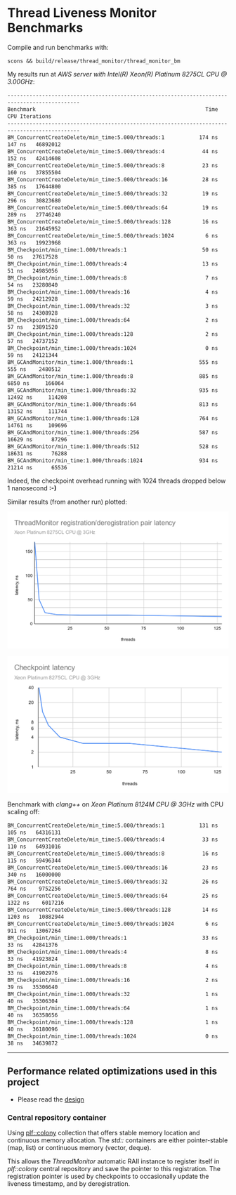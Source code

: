 # Thread Liveness Monitor Benchmarks

Compile and run benchmarks with:
```
scons && build/release/thread_monitor/thread_monitor_bm 
```

My results run at *AWS server with Intel(R) Xeon(R) Platinum 8275CL CPU @ 3.00GHz*:

    ---------------------------------------------------------------------------------------------
    Benchmark                                                      Time           CPU Iterations
    ---------------------------------------------------------------------------------------------
    BM_ConcurrentCreateDelete/min_time:5.000/threads:1           174 ns        147 ns   46892012
    BM_ConcurrentCreateDelete/min_time:5.000/threads:4            44 ns        152 ns   42414608
    BM_ConcurrentCreateDelete/min_time:5.000/threads:8            23 ns        160 ns   37855504
    BM_ConcurrentCreateDelete/min_time:5.000/threads:16           28 ns        385 ns   17644800
    BM_ConcurrentCreateDelete/min_time:5.000/threads:32           19 ns        296 ns   30823680
    BM_ConcurrentCreateDelete/min_time:5.000/threads:64           19 ns        289 ns   27746240
    BM_ConcurrentCreateDelete/min_time:5.000/threads:128          16 ns        363 ns   21645952
    BM_ConcurrentCreateDelete/min_time:5.000/threads:1024          6 ns        363 ns   19923968
    BM_Checkpoint/min_time:1.000/threads:1                        50 ns         50 ns   27617528
    BM_Checkpoint/min_time:1.000/threads:4                        13 ns         51 ns   24985056
    BM_Checkpoint/min_time:1.000/threads:8                         7 ns         54 ns   23280840
    BM_Checkpoint/min_time:1.000/threads:16                        4 ns         59 ns   24212928
    BM_Checkpoint/min_time:1.000/threads:32                        3 ns         58 ns   24308928
    BM_Checkpoint/min_time:1.000/threads:64                        2 ns         57 ns   23891520
    BM_Checkpoint/min_time:1.000/threads:128                       2 ns         57 ns   24737152
    BM_Checkpoint/min_time:1.000/threads:1024                      0 ns         59 ns   24121344
    BM_GCAndMonitor/min_time:1.000/threads:1                     555 ns        555 ns    2480512
    BM_GCAndMonitor/min_time:1.000/threads:8                     885 ns       6850 ns     166064
    BM_GCAndMonitor/min_time:1.000/threads:32                    935 ns      12492 ns     114208
    BM_GCAndMonitor/min_time:1.000/threads:64                    813 ns      13152 ns     111744
    BM_GCAndMonitor/min_time:1.000/threads:128                   764 ns      14761 ns     109696
    BM_GCAndMonitor/min_time:1.000/threads:256                   587 ns      16629 ns      87296
    BM_GCAndMonitor/min_time:1.000/threads:512                   528 ns      18631 ns      76288
    BM_GCAndMonitor/min_time:1.000/threads:1024                  934 ns      21214 ns      65536


Indeed, the checkpoint overhead running with 1024 threads dropped below 1 nanosecond **:-)**

Similar results (from another run) plotted:

![registration](ThreadMonitor_registration_deregistration_latency.svg)

![checkpoints](Checkpoint_latency.svg)

Benchmark with *clang++* on *Xeon Platinum 8124M CPU @ 3GHz* with CPU scaling off:

    BM_ConcurrentCreateDelete/min_time:5.000/threads:1           131 ns        105 ns   64316131
    BM_ConcurrentCreateDelete/min_time:5.000/threads:4            33 ns        110 ns   64931016
    BM_ConcurrentCreateDelete/min_time:5.000/threads:8            16 ns        115 ns   59496344
    BM_ConcurrentCreateDelete/min_time:5.000/threads:16           23 ns        340 ns   16000000
    BM_ConcurrentCreateDelete/min_time:5.000/threads:32           26 ns        764 ns    9752256
    BM_ConcurrentCreateDelete/min_time:5.000/threads:64           25 ns       1322 ns    6017216
    BM_ConcurrentCreateDelete/min_time:5.000/threads:128          14 ns       1203 ns   10882944
    BM_ConcurrentCreateDelete/min_time:5.000/threads:1024          6 ns        911 ns   13067264
    BM_Checkpoint/min_time:1.000/threads:1                        33 ns         33 ns   42841376
    BM_Checkpoint/min_time:1.000/threads:4                         8 ns         33 ns   41923824
    BM_Checkpoint/min_time:1.000/threads:8                         4 ns         33 ns   41902976
    BM_Checkpoint/min_time:1.000/threads:16                        2 ns         39 ns   35306640
    BM_Checkpoint/min_time:1.000/threads:32                        1 ns         40 ns   35306304
    BM_Checkpoint/min_time:1.000/threads:64                        1 ns         40 ns   36358656
    BM_Checkpoint/min_time:1.000/threads:128                       1 ns         40 ns   36180096
    BM_Checkpoint/min_time:1.000/threads:1024                      0 ns         38 ns   34639872

-------

## Performance related optimizations used in this project

- Please read the [design](../README.md)

### Central repository container

Using [plf::colony](https://plflib.org/) collection that offers stable memory location
and continuous memory allocation. The *std::* containers are either pointer-stable (map, list) or continuous memory (vector, deque).

This allows the *ThreadMonitor* automatic RAII instance to register itself in *plf::colony* central repository and save the pointer to this registration. The registration pointer is used by checkpoints to occasionally update the liveness timestamp, and by deregistration.
